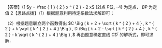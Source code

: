【答案】(1 $y = \frac { 1 } { 2 } x ^ { 2 } - 2 x$ (2)点 $P ( 2 , - 4 )$ 为定点， $B P$ 为定值 2【思路点拨】（1）根据题意利用待定系数法求解即可；

（2）根据题意联立两个函数得出 $C \Big ( k + 2 + \sqrt { k ^ { 2 } + 4 } , k ^ { 2 } + k \sqrt { k ^ { 2 } + 4 } \Big ) , D \Big ( k + 2 - \sqrt { k ^ { 2 } + 4 } , k ^ { 2 } - k \sqrt { k ^ { 2 } + 4 } \Big ) ,$ 再由题意确定直线 $C D ^ { \prime }$ 的解析式，即可求解．
